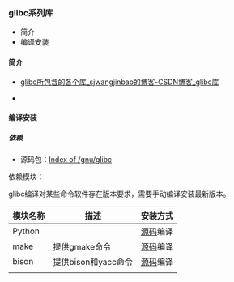 ### glibc系列库

- 简介
- 编译安装

#### 简介

- [glibc所包含的各个库_sjwangjinbao的博客-CSDN博客_glibc库](https://blog.csdn.net/sjwangjinbao/article/details/118684189)

- 

#### 编译安装

##### 依赖

- 源码包：[Index of /gnu/glibc](https://ftp.gnu.org/gnu/glibc/)

依赖模块：

glibc编译对某些命令软件存在版本要求，需要手动编译安装最新版本。

| 模块名称   | 描述             | 安装方式                                                |
| ------ | -------------- | --------------------------------------------------- |
| Python |                | [源码](https://www.python.org/downloads/)编译           |
| make   | 提供gmake命令      | [源码](https://www.gnu.org/software/make/make.html)编译 |
| bison  | 提供bison和yacc命令 | [源码](https://www.gnu.org/software/bison)编译          |
|        |                |                                                     |
